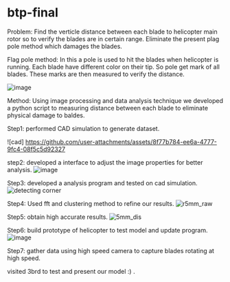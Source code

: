 # btp-final
Problem: Find the verticle distance between each blade to helicopter main rotor so to verify the blades are in certain range. Eliminate the present plag pole method which damages the blades.

Flag pole method: In this a pole is used to hit the blades when helicopter is running. Each blade have different color on their tip. So pole get mark of all blades. These marks are then measured to verify the distance. 

![image](https://github.com/user-attachments/assets/4fe1d9a4-30a1-496c-ba19-6992b6de2463)

Method: Using image processing and data analysis technique we developed a python script to measuring distance between each blade to eliminate physical damage to baldes. 


Step1: performed CAD simulation to generate dataset.

![cad] https://github.com/user-attachments/assets/8f77b784-ee6a-4777-9fc4-08f5c5d92327


step2: developed a interface to adjust the image properties for better analysis.
![image](https://github.com/user-attachments/assets/d5b14afb-846f-46f7-8422-24d42121ab8a)

Step3: developed a analysis program and tested on cad simulation.
![detecting corner](https://github.com/rahulsaini21/btp-final/assets/97657676/d8472c80-ebf2-4f58-b5f3-c52b6ec4035b)

Step4: Used fft and clustering method to refine our results.
![r5mm_raw](https://github.com/rahulsaini21/btp-final/assets/97657676/eb10b397-3fab-4270-8396-89885e51dff0)


Step5: obtain high accurate results.
![5mm_dis](https://github.com/rahulsaini21/btp-final/assets/97657676/a88ffba8-36b3-4e9c-9b64-8bb831cc8fc1)

Step6: build prototype of helicopter to test model and update program.
![image](https://github.com/rahulsaini21/btp-final/assets/97657676/7dad01a7-324b-48c4-ba28-22f083e134e1)

Step7: gather data using high speed camera to capture blades rotating at high speed. 



visited 3brd to test and present our model :) . 




